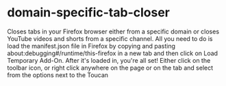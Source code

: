 # domain-specific-tab-closer

Closes tabs in your Firefox browser either from a specific domain or closes YouTube videos and shorts from a specific channel. 
All you need to do is load the manifest.json file in Firefox by copying and pasting about:debugging#/runtime/this-firefox in a new tab and then click on Load Temporary Add-On. After it's loaded in, you're all set! Either click on the toolbar icon, or right click anywhere on the page or on the tab and select from the options next to the Toucan
